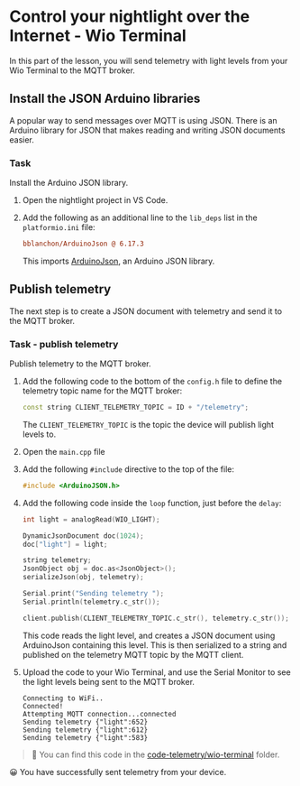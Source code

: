 # Control your nightlight over the Internet - Wio Terminal

In this part of the lesson, you will send telemetry with light levels from your Wio Terminal to the MQTT broker.

## Install the JSON Arduino libraries

A popular way to send messages over MQTT is using JSON. There is an Arduino library for JSON that makes reading and writing JSON documents easier.

### Task

Install the Arduino JSON library.

1. Open the nightlight project in VS Code.

1. Add the following as an additional line to the `lib_deps` list in the `platformio.ini` file:

    ```ini
    bblanchon/ArduinoJson @ 6.17.3
    ```

    This imports [ArduinoJson](https://arduinojson.org), an Arduino JSON library.

## Publish telemetry

The next step is to create a JSON document with telemetry and send it to the MQTT broker.

### Task - publish telemetry

Publish telemetry to the MQTT broker.

1. Add the following code to the bottom of the `config.h` file to define the telemetry topic name for the MQTT broker:

    ```cpp
    const string CLIENT_TELEMETRY_TOPIC = ID + "/telemetry";
    ```

    The `CLIENT_TELEMETRY_TOPIC` is the topic the device will publish light levels to.

1. Open the `main.cpp` file

1. Add the following `#include` directive to the top of the file:

    ```cpp
    #include <ArduinoJSON.h>
    ```

1. Add the following code inside the `loop` function, just before the `delay`:

    ```cpp
    int light = analogRead(WIO_LIGHT);

    DynamicJsonDocument doc(1024);
    doc["light"] = light;

    string telemetry;
    JsonObject obj = doc.as<JsonObject>();
    serializeJson(obj, telemetry);

    Serial.print("Sending telemetry ");
    Serial.println(telemetry.c_str());

    client.publish(CLIENT_TELEMETRY_TOPIC.c_str(), telemetry.c_str());
    ```

    This code reads the light level, and creates a JSON document using ArduinoJson containing this level. This is then serialized to a string and published on the telemetry MQTT topic by the MQTT client.

1. Upload the code to your Wio Terminal, and use the Serial Monitor to see the light levels being sent to the MQTT broker.

    ```output
    Connecting to WiFi..
    Connected!
    Attempting MQTT connection...connected
    Sending telemetry {"light":652}
    Sending telemetry {"light":612}
    Sending telemetry {"light":583}
    ```

> 💁 You can find this code in the [code-telemetry/wio-terminal](code-telemetry/wio-terminal) folder.

😀 You have successfully sent telemetry from your device.
